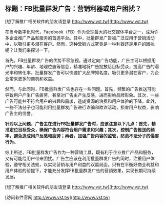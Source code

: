 ## **标题：FB批量群发广告：营销利器或用户困扰？**

[想了解推广相关软件的朋友请登录 http://www.vst.tw](http://www.vst.tw)

在当今数字化时代，Facebook（FB）作为全球最大的社交媒体平台之一，成为许多企业推广产品和服务的首选平台。其中，批量群发广告被广泛应用于营销活动中，以吸引更多潜在客户。然而，这种营销方式究竟是一种利器还是用户的困扰呢？让我们来探讨一下。

首先，FB批量群发广告的优势不容忽视。通过定向广告功能，广告主可以根据用户的兴趣、年龄、地理位置等信息，精准地将广告投放给目标受众，提高广告的曝光率和转化率。批量群发广告可以快速扩大品牌知名度，吸引更多潜在客户，为企业带来更多的商机和收益。

然而，与此同时，FB批量群发广告也存在一些问题。首先，频繁的广告推送可能导致用户产生广告疲劳，甚至对广告主产生反感，进而影响品牌形象。其次，一些广告可能并不符合用户的兴趣和需求，造成资源的浪费和用户体验的下降。此外，一些不法分子也可能利用批量群发广告进行诈骗和欺诈活动，损害用户权益，影响广告主的信誉。

**针对以上问题，广告主在进行FB批量群发广告时，应该注意以下几点：首先，精准定位目标受众，确保广告内容符合用户需求和兴趣；其次，控制广告推送的频率，避免造成用户反感和疲劳；再者，加强广告内容的监管，防范不法分子的侵害行为。**

综上所述，FB批量群发广告作为一种营销工具，既有利于企业推广产品和服务，又有可能给用户带来困扰。广告主应该在利用批量群发广告的同时，注重用户体验，遵守相关法规，以实现营销与用户利益的双赢局面。只有在平衡好商业利益和用户体验的前提下，才能充分发挥FB批量群发广告的营销效果，实现长期可持续发展。

[想了解推广相关软件的朋友请登录 http://www.vst.tw](http://www.vst.tw)


[访问软件官网 http://www.vst.tw](http://www.vst.tw)
